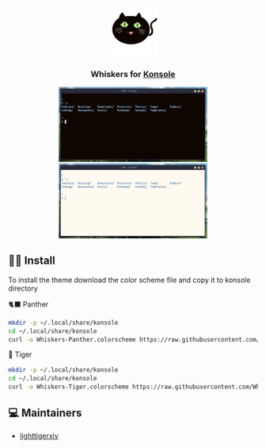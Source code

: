 <div align="center">

<img src="https://raw.githubusercontent.com/Whiskers-Color-Scheme/assets/main/logos/placeholder.png" width="100">

### Whiskers for [Konsole](https://konsole.kde.org/)

<div>
    <img src="panther-preview.webp" width="300">
    <img src="tiger-preview.webp" width="300">
</div>
</div>

## 👷‍♂️ Install

To install the theme download the color scheme file and copy it to konsole directory

🐈‍⬛ Panther

```bash
mkdir -p ~/.local/share/konsole
cd ~/.local/share/konsole
curl -o Whiskers-Panther.colorscheme https://raw.githubusercontent.com/Whiskers-Color-Scheme/konsole/main/src/panther.colorscheme
```

🐯 Tiger

```bash
mkdir -p ~/.local/share/konsole
cd ~/.local/share/konsole
curl -o Whiskers-Tiger.colorscheme https://raw.githubusercontent.com/Whiskers-Color-Scheme/konsole/main/src/tiger.colorscheme
```

## 💻 Maintainers

- [lighttigerxiv](https://github.com/lighttigerXIV)
